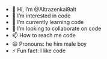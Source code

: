 - 👋 Hi, I’m @Altrazenkai9alt
- 👀 I’m interested in code
- 🌱 I’m currently learning code
- 💞️ I’m looking to collaborate on code
- 📫 How to reach me code
- 😄 Pronouns: he him male boy
- ⚡ Fun fact: I like code

<!---
Altrazenkai9alt/Altrazenkai9alt is a ✨ special ✨ repository because its `README.md` (this file) appears on your GitHub profile.
You can click the Preview link to take a look at your changes.
--->
